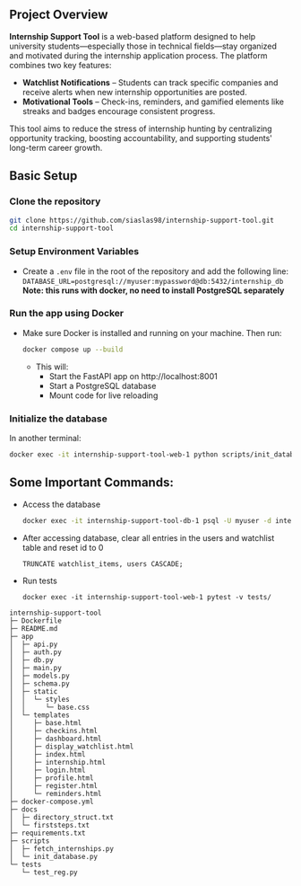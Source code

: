 ## Project Overview

**Internship Support Tool** is a web-based platform designed to help university students—especially those in technical fields—stay organized and motivated during the internship application process. The platform combines two key features:

- **Watchlist Notifications** – Students can track specific companies and receive alerts when new internship opportunities are posted.
- **Motivational Tools** – Check-ins, reminders, and gamified elements like streaks and badges encourage consistent progress.

This tool aims to reduce the stress of internship hunting by centralizing opportunity tracking, boosting accountability, and supporting students' long-term career growth.

## Basic Setup

### Clone the repository

```bash
git clone https://github.com/siaslas98/internship-support-tool.git
cd internship-support-tool
```

### Setup Environment Variables

- Create a `.env` file in the root of the repository and add the following line:
  `DATABASE_URL=postgresql://myuser:mypassword@db:5432/internship_db`
  **Note: this runs with docker, no need to install PostgreSQL separately**

### Run the app using Docker

- Make sure Docker is installed and running on your machine. Then run:
  ```bash
  docker compose up --build
  ```
  - This will:
    - Start the FastAPI app on http://localhost:8001
    - Start a PostgreSQL database
    - Mount code for live reloading

### Initialize the database

In another terminal:

```bash
docker exec -it internship-support-tool-web-1 python scripts/init_database.py
```

## Some Important Commands:

- Access the database
  ```bash
  docker exec -it internship-support-tool-db-1 psql -U myuser -d internship_db
  ```
- After accessing database, clear all entries in the users and watchlist table and reset id to 0
  ```
  TRUNCATE watchlist_items, users CASCADE;
  ```
- Run tests
  ```
  docker exec -it internship-support-tool-web-1 pytest -v tests/
  ```

```
internship-support-tool
├─ Dockerfile
├─ README.md
├─ app
│  ├─ api.py
│  ├─ auth.py
│  ├─ db.py
│  ├─ main.py
│  ├─ models.py
│  ├─ schema.py
│  ├─ static
│  │  └─ styles
│  │     └─ base.css
│  └─ templates
│     ├─ base.html
│     ├─ checkins.html
│     ├─ dashboard.html
│     ├─ display_watchlist.html
│     ├─ index.html
│     ├─ internship.html
│     ├─ login.html
│     ├─ profile.html
│     ├─ register.html
│     └─ reminders.html
├─ docker-compose.yml
├─ docs
│  ├─ directory_struct.txt
│  └─ firststeps.txt
├─ requirements.txt
├─ scripts
│  ├─ fetch_internships.py
│  └─ init_database.py
└─ tests
   └─ test_reg.py

```
